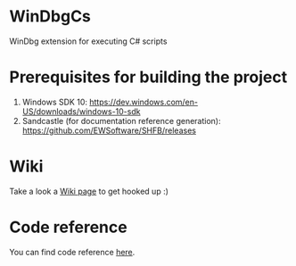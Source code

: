 # WinDbgCs
WinDbg extension for executing C# scripts

# Prerequisites for building the project
1. Windows SDK 10: https://dev.windows.com/en-US/downloads/windows-10-sdk
2. Sandcastle (for documentation reference generation): https://github.com/EWSoftware/SHFB/releases

# Wiki
Take a look a [Wiki page](https://github.com/southpolenator/WinDbgCs/wiki/Using-C%23-scripts) to get hooked up :)

# Code reference
You can find code reference [here](http://southpolenator.github.io/WinDbgCsReference/).
